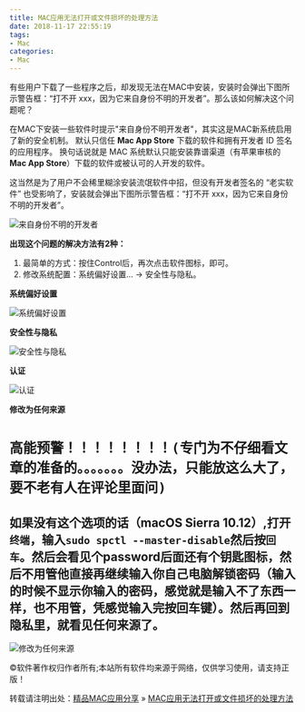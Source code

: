 ```yaml
---
title: MAC应用无法打开或文件损坏的处理方法
date: 2018-11-17 22:55:19
tags:
- Mac
categories:
- Mac
---
```


有些用户下载了一些程序之后，却发现无法在MAC中安装，安装时会弹出下图所示警告框：“打不开 xxx，因为它来自身份不明的开发者”。那么该如何解决这个问题呢？

在MAC下安装一些软件时提示"来自身份不明开发者"，其实这是MAC新系统启用了新的安全机制。
默认只信任 **Mac App Store** 下载的软件和拥有开发者 ID 签名的应用程序。
换句话说就是 MAC 系统默认只能安装靠谱渠道（有苹果审核的 **Mac App Store**）下载的软件或被认可的人开发的软件。

这当然是为了用户不会稀里糊涂安装流氓软件中招，但没有开发者签名的 “老实软件” 也受影响了，安装就会弹出下图所示警告框：“打不开 xxx，因为它来自身份不明的开发者”。

<!--more-->

![来自身份不明的开发者](http://img.xclient.info/attachment/cdn/large/006ehIt6jw1execfbx4xnj30nc0b6dgh.jpg)

**出现这个问题的解决方法有2种：**

1. 最简单的方式：按住Control后，再次点击软件图标，即可。
2. 修改系统配置：系统偏好设置... -> 安全性与隐私。

**系统偏好设置**

![系统偏好设置](http://ww2.sinaimg.cn/large/006ehIt6jw1exed22xlgpj30os0m6ae7.jpg)

**安全性与隐私**

![安全性与隐私](http://ww2.sinaimg.cn/large/006ehIt6jw1exed2kg4wbj30oe0jqtbd.jpg)

**认证**

![认证](http://ww3.sinaimg.cn/large/006ehIt6jw1execf3f31tj30om0cwjs4.jpg)

**修改为任何来源**

# `高能预警！！！！！！！！(专门为不仔细看文章的准备的。。。。。。。没办法，只能放这么大了，要不老有人在评论里面问)`

## 如果没有这个选项的话（macOS Sierra 10.12）,打开`终端`，输入`sudo spctl --master-disable`然后按`回车`。然后会看见个password后面还有个钥匙图标，然后不用管他直接再继续输入你自己电脑解锁密码（输入的时候不显示你输入的密码，感觉就是输入不了东西一样，也不用管，凭感觉输入完按回车键）。然后再回到隐私里，就看见任何来源了。

![修改为任何来源](http://ww2.sinaimg.cn/large/006ehIt6jw1exed0cuqtyj30oe0js77b.jpg)

©软件著作权归作者所有;本站所有软件均来源于网络，仅供学习使用，请支持正版！

转载请注明出处：[精品MAC应用分享](http://xclient.info/) » [MAC应用无法打开或文件损坏的处理方法](http://xclient.info/a/74559ea2-7870-b992-ed53-52a9d988e382.html)